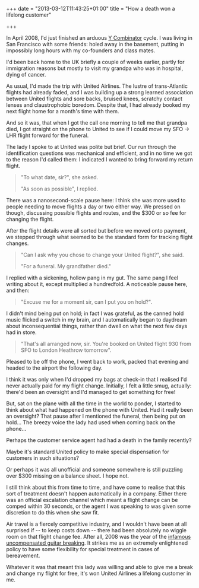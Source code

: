 +++
date = "2013-03-12T11:43:25+01:00"
title = "How a death won a lifelong customer"

+++

In April 2008, I'd just finished an arduous [Y
Combinator](https://www.ycombinator.com/) cycle. I was living in San Francisco
with some friends: holed away in the basement, putting in impossibly long
hours with my co-founders and class mates.

I'd been back home to the UK briefly a couple of weeks earlier, partly for
immigration reasons but mostly to visit my grandpa who was in hospital, dying
of cancer.

As usual, I'd made the trip with United Airlines. The lustre of trans-Atlantic
flights had already faded, and I was building up a strong learned
association between United flights and sore backs, bruised knees, scratchy
contact lenses and claustrophobic boredom. Despite that, I had already booked
my next flight home for a month's time with them.

And so it was, that when I got the call one morning to tell me that grandpa
died, I got straight on the phone to United to see if I could move my SFO → LHR
flight forward for the funeral.

The lady I spoke to at United was polite but brief. Our run through the
identification questions was mechanical and efficient, and in no time we got to
the reason I'd called them: I indicated I wanted to bring forward my return
flight.

> "To what date, sir?", she asked.
>
> "As soon as possible", I replied.

There was a nanosecond-scale pause here: I think she was more used to people
needing to move flights a day or two either way. We pressed on though,
discussing possible flights and routes, and the $300 or so fee for changing the
flight.

After the flight details were all sorted but before we moved onto payment, we
stepped through what seemed to be the standard form for tracking flight
changes.

> "Can I ask why you chose to change your United flight?", she said.
>
> "For a funeral. My grandfather died."

I replied with a sickening, hollow pang in my gut. The same pang I feel writing
about it, except multiplied a hundredfold. A noticeable pause here, and then:

> "Excuse me for a moment sir, can I put you on hold?".

I didn't mind being put on hold; in fact I was grateful, as the canned hold
music flicked a switch in my brain, and I automatically began to daydream about
inconsequential things, rather than dwell on what the next few days had in
store.

> "That's all arranged now, sir. You're booked on United flight 930 from SFO to
London Heathrow tomorrow".

Pleased to be off the phone, I went back to work, packed that evening and
headed to the airport the following day.

I think it was only when I'd dropped my bags at check-in that I realised I'd
never actually paid for my flight change. Initially, I felt a little smug,
actually: there'd been an oversight and I'd managed to get something for free!

But, sat on the plane with all the time in the world to ponder, I started to
think about what had happened on the phone with United. Had it really been an
oversight? That pause after I mentioned the funeral, then being put on hold...
The breezy voice the lady had used when coming back on the phone...

Perhaps the customer service agent had had a death in the family recently?

Maybe it's standard United policy to make special dispensation for customers
in such situations?

Or perhaps it was all unofficial and someone somewhere is still puzzling over
$300 missing on a balance sheet. I hope not.

I still think about this from time to time, and have come to realise that this
sort of treatment doesn't happen automatically in a company. Either there was
an official escalation channel which meant a flight change can be comped within
30 seconds, or the agent I was speaking to was given some discretion to do this
when she saw fit.

Air travel is a fiercely competitive industry, and I wouldn't have been at all
surprised if -- to keep costs down -- there had been absolutely no wiggle room
on that flight change fee. After all, 2008 was the year of the [infamous
uncompensated guitar
breaking](http://en.wikipedia.org/wiki/United_Breaks_Guitars). It strikes me as
an extremely enlightened policy to have some flexibility for special treatment in
cases of bereavement.

Whatever it was that meant this lady was willing and able to give me a break
and change my flight for free, it's won United Airlines a lifelong customer in
me.
